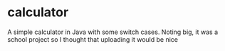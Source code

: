 # calculator
A simple calculator in Java with some switch cases.
Noting big, it was a school project so I thought that uploading it would be nice
